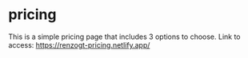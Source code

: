 # pricing
This is a simple pricing page that includes 3 options to choose.
Link to access: https://renzogt-pricing.netlify.app/
